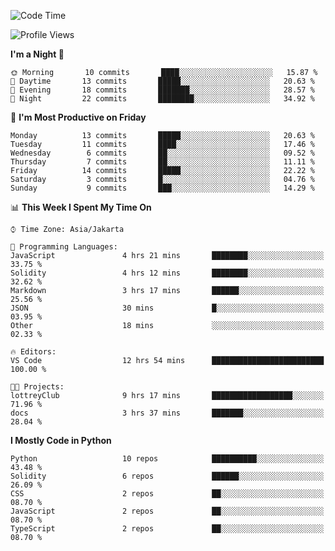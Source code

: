 <!--START_SECTION:waka-->
![Code Time](http://img.shields.io/badge/Code%20Time-1%2C372%20hrs%2037%20mins-blue)

![Profile Views](http://img.shields.io/badge/Profile%20Views-6-blue)

**I'm a Night 🦉** 

```text
🌞 Morning       10 commits       ████░░░░░░░░░░░░░░░░░░░░░   15.87 % 
🌆 Daytime       13 commits       █████░░░░░░░░░░░░░░░░░░░░   20.63 % 
🌃 Evening       18 commits       ███████░░░░░░░░░░░░░░░░░░   28.57 % 
🌙 Night         22 commits       ████████░░░░░░░░░░░░░░░░░   34.92 % 

```
📅 **I'm Most Productive on Friday** 

```text
Monday          13 commits       █████░░░░░░░░░░░░░░░░░░░░   20.63 % 
Tuesday         11 commits       ████░░░░░░░░░░░░░░░░░░░░░   17.46 % 
Wednesday        6 commits       ██░░░░░░░░░░░░░░░░░░░░░░░   09.52 % 
Thursday         7 commits       ██░░░░░░░░░░░░░░░░░░░░░░░   11.11 % 
Friday          14 commits       █████░░░░░░░░░░░░░░░░░░░░   22.22 % 
Saturday         3 commits       █░░░░░░░░░░░░░░░░░░░░░░░░   04.76 % 
Sunday           9 commits       ███░░░░░░░░░░░░░░░░░░░░░░   14.29 % 

```


📊 **This Week I Spent My Time On** 

```text
⌚︎ Time Zone: Asia/Jakarta

💬 Programming Languages: 
JavaScript               4 hrs 21 mins       ████████░░░░░░░░░░░░░░░░░   33.75 % 
Solidity                 4 hrs 12 mins       ████████░░░░░░░░░░░░░░░░░   32.62 % 
Markdown                 3 hrs 17 mins       ██████░░░░░░░░░░░░░░░░░░░   25.56 % 
JSON                     30 mins             █░░░░░░░░░░░░░░░░░░░░░░░░   03.95 % 
Other                    18 mins             ░░░░░░░░░░░░░░░░░░░░░░░░░   02.33 % 

🔥 Editors: 
VS Code                  12 hrs 54 mins      █████████████████████████   100.00 % 

🐱‍💻 Projects: 
lottreyClub              9 hrs 17 mins       ██████████████████░░░░░░░   71.96 % 
docs                     3 hrs 37 mins       ███████░░░░░░░░░░░░░░░░░░   28.04 % 

```

**I Mostly Code in Python** 

```text
Python                   10 repos            ██████████░░░░░░░░░░░░░░░   43.48 % 
Solidity                 6 repos             ██████░░░░░░░░░░░░░░░░░░░   26.09 % 
CSS                      2 repos             ██░░░░░░░░░░░░░░░░░░░░░░░   08.70 % 
JavaScript               2 repos             ██░░░░░░░░░░░░░░░░░░░░░░░   08.70 % 
TypeScript               2 repos             ██░░░░░░░░░░░░░░░░░░░░░░░   08.70 % 

```



<!--END_SECTION:waka-->
